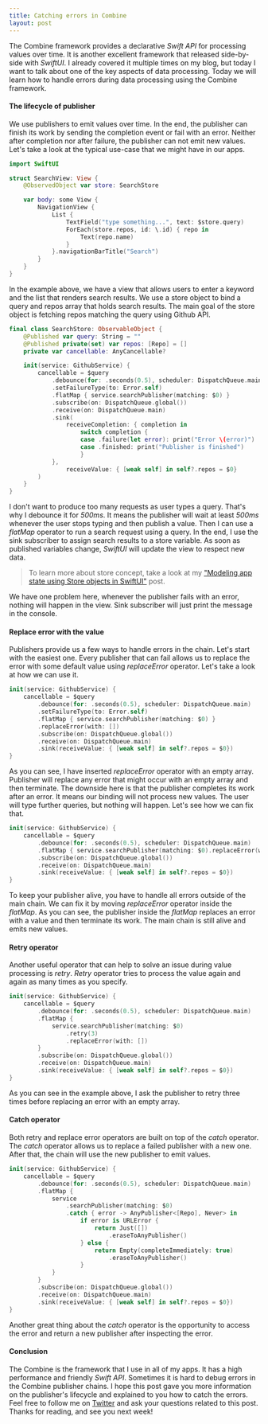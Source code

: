 ```yaml
---
title: Catching errors in Combine
layout: post
---
```


The Combine framework provides a declarative *Swift API* for processing values over time. It is another excellent framework that released side-by-side with *SwiftUI*. I already covered it multiple times on my blog, but today I want to talk about one of the key aspects of data processing. Today we will learn how to handle errors during data processing using the Combine framework.

#### The lifecycle of publisher
We use publishers to emit values over time. In the end, the publisher can finish its work by sending the completion event or fail with an error. Neither after completion nor after failure, the publisher can not emit new values. Let's take a look at the typical use-case that we might have in our apps.

```swift
import SwiftUI

struct SearchView: View {
    @ObservedObject var store: SearchStore

    var body: some View {
        NavigationView {
            List {
                TextField("type something...", text: $store.query)
                ForEach(store.repos, id: \.id) { repo in
                    Text(repo.name)
                }
            }.navigationBarTitle("Search")
        }
    }
}
```

In the example above, we have a view that allows users to enter a keyword and the list that renders search results. We use a store object to bind a query and repos array that holds search results. The main goal of the store object is fetching repos matching the query using Github API.

```swift
final class SearchStore: ObservableObject {
    @Published var query: String = ""
    @Published private(set) var repos: [Repo] = []
    private var cancellable: AnyCancellable?

    init(service: GithubService) {
        cancellable = $query
            .debounce(for: .seconds(0.5), scheduler: DispatchQueue.main)
            .setFailureType(to: Error.self)
            .flatMap { service.searchPublisher(matching: $0) }
            .subscribe(on: DispatchQueue.global())
            .receive(on: DispatchQueue.main)
            .sink(
                receiveCompletion: { completion in
                    switch completion {
                    case .failure(let error): print("Error \(error)")
                    case .finished: print("Publisher is finished")
                    }
            },
                receiveValue: { [weak self] in self?.repos = $0}
        )
    }
}
```

I don't want to produce too many requests as user types a query. That's why I debounce it for *500ms*. It means the publisher will wait at least *500ms* whenever the user stops typing and then publish a value. Then I can use a *flatMap* operator to run a search request using a query. In the end, I use the sink subscriber to assign search results to a store variable. As soon as published variables change, *SwiftUI* will update the view to respect new data.

> To learn more about store concept, take a look at my ["Modeling app state using Store objects in SwiftUI"](/2019/09/04/modeling-app-state-using-store-objects-in-swiftui/) post.

We have one problem here, whenever the publisher fails with an error, nothing will happen in the view. Sink subscriber will just print the message in the console.

#### Replace error with the value
Publishers provide us a few ways to handle errors in the chain. Let's start with the easiest one. Every publisher that can fail allows us to replace the error with some default value using *replaceError* operator. Let's take a look at how we can use it.

```swift
init(service: GithubService) {
    cancellable = $query
        .debounce(for: .seconds(0.5), scheduler: DispatchQueue.main)
        .setFailureType(to: Error.self)
        .flatMap { service.searchPublisher(matching: $0) }
        .replaceError(with: [])
        .subscribe(on: DispatchQueue.global())
        .receive(on: DispatchQueue.main)
        .sink(receiveValue: { [weak self] in self?.repos = $0})
}
```

As you can see, I have inserted *replaceError* operator with an empty array. Publisher will replace any error that might occur with an empty array and then terminate. The downside here is that the publisher completes its work after an error. It means our binding will not process new values. The user will type further queries, but nothing will happen. Let's see how we can fix that.

```swift
init(service: GithubService) {
    cancellable = $query
        .debounce(for: .seconds(0.5), scheduler: DispatchQueue.main)
        .flatMap { service.searchPublisher(matching: $0).replaceError(with: []) }
        .subscribe(on: DispatchQueue.global())
        .receive(on: DispatchQueue.main)
        .sink(receiveValue: { [weak self] in self?.repos = $0})
}
```

To keep your publisher alive, you have to handle all errors outside of the main chain. We can fix it by moving *replaceError* operator inside the *flatMap*. As you can see, the publisher inside the *flatMap* replaces an error with a value and then terminate its work. The main chain is still alive and emits new values.

#### Retry operator
Another useful operator that can help to solve an issue during value processing is *retry*. *Retry* operator tries to process the value again and again as many times as you specify.

```swift
init(service: GithubService) {
    cancellable = $query
        .debounce(for: .seconds(0.5), scheduler: DispatchQueue.main)
        .flatMap {
            service.searchPublisher(matching: $0)
                .retry(3)
                .replaceError(with: [])
        }
        .subscribe(on: DispatchQueue.global())
        .receive(on: DispatchQueue.main)
        .sink(receiveValue: { [weak self] in self?.repos = $0})
}
```

As you can see in the example above, I ask the publisher to retry three times before replacing an error with an empty array.

#### Catch operator
Both retry and replace error operators are built on top of the *catch* operator. The *catch* operator allows us to replace a failed publisher with a new one. After that, the chain will use the new publisher to emit values.

```swift
init(service: GithubService) {
    cancellable = $query
        .debounce(for: .seconds(0.5), scheduler: DispatchQueue.main)
        .flatMap {
            service
                .searchPublisher(matching: $0)
                .catch { error -> AnyPublisher<[Repo], Never> in
                    if error is URLError {
                        return Just([])
                            .eraseToAnyPublisher()
                    } else {
                        return Empty(completeImmediately: true)
                            .eraseToAnyPublisher()
                    }
            }
        }
        .subscribe(on: DispatchQueue.global())
        .receive(on: DispatchQueue.main)
        .sink(receiveValue: { [weak self] in self?.repos = $0})
}
```

Another great thing about the *catch* operator is the opportunity to access the error and return a new publisher after inspecting the error.

#### Conclusion
The Combine is the framework that I use in all of my apps. It has a high performance and friendly *Swift API*. Sometimes it is hard to debug errors in the Combine publisher chains. I hope this post gave you more information on the publisher's lifecycle and explained to you how to catch the errors. Feel free to follow me on [Twitter](https://twitter.com/mecid) and ask your questions related to this post. Thanks for reading, and see you next week!